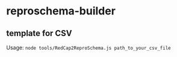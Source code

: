 # reproschema-builder

## template for CSV

Usage: `node tools/RedCap2ReproSchema.js path_to_your_csv_file`
